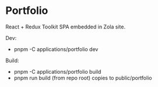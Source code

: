 # Portfolio

React + Redux Toolkit SPA embedded in Zola site.

Dev:

- pnpm -C applications/portfolio dev

Build:

- pnpm -C applications/portfolio build
- pnpm run build (from repo root) copies to public/portfolio
